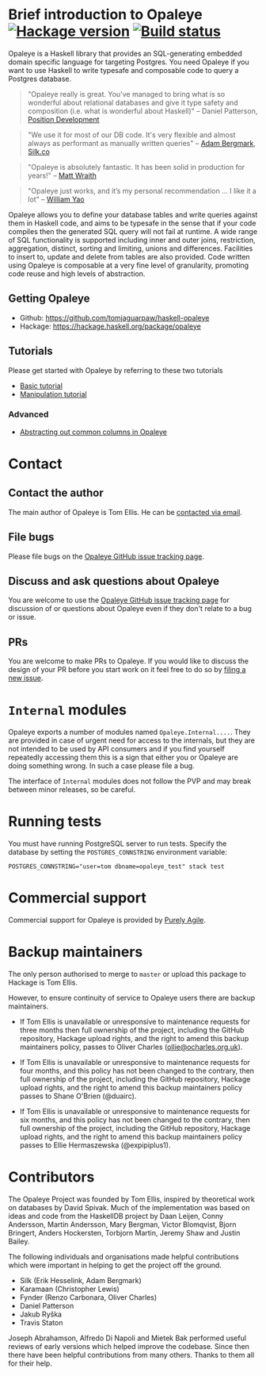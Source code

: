 # Brief introduction to Opaleye [![Hackage version](https://img.shields.io/hackage/v/opaleye.svg?label=Hackage)](https://hackage.haskell.org/package/opaleye) [![Build status](https://img.shields.io/github/actions/workflow/status/tomjaguarpaw/haskell-opaleye/ci.yml?branch=master)](https://github.com/tomjaguarpaw/haskell-opaleye/actions)

Opaleye is a Haskell library that provides an SQL-generating embedded
domain specific language for targeting Postgres.  You need Opaleye if
you want to use Haskell to write typesafe and composable code to query
a Postgres database.

> "Opaleye really is great. You've managed to bring what is so
wonderful about relational databases and give it type safety and
composition (i.e. what is wonderful about Haskell)" &ndash; Daniel
Patterson, [Position Development](http://positiondev.com/)

> "We use it for most of our DB code. It's very flexible and almost
  always as performant as manually written queries" &ndash; [Adam
  Bergmark](https://github.com/bergmark),
  [Silk.co](http://www.silk.co/)

> "Opaleye is absolutely fantastic. It has been solid in production
  for years!" &ndash; [Matt Wraith](https://github.com/wraithm)

> "Opaleye just works, and it’s my personal recommendation ... I like
  it a lot" &ndash; [William
  Yao](https://www.williamyaoh.com/posts/2019-12-14-typesafe-db-libraries.html)

Opaleye allows you to define your database tables and write queries
against them in Haskell code, and aims to be typesafe in the sense
that if your code compiles then the generated SQL query will not fail
at runtime.  A wide range of SQL functionality is supported including
inner and outer joins, restriction, aggregation, distinct, sorting and
limiting, unions and differences.  Facilities to insert to, update and
delete from tables are also provided.  Code written using Opaleye is
composable at a very fine level of granularity, promoting code reuse
and high levels of abstraction.

## Getting Opaleye

* Github: https://github.com/tomjaguarpaw/haskell-opaleye
* Hackage: https://hackage.haskell.org/package/opaleye

## Tutorials

Please get started with Opaleye by referring to these two tutorials

* [Basic tutorial](https://github.com/tomjaguarpaw/haskell-opaleye/blob/master/Doc/Tutorial/TutorialBasic.lhs)
* [Manipulation tutorial](https://github.com/tomjaguarpaw/haskell-opaleye/blob/master/Doc/Tutorial/TutorialManipulation.lhs)

### Advanced

* [Abstracting out common columns in Opaleye](https://www.williamyaoh.com/posts/2019-12-28-abstracting-out-common-columns-opaleye.html)

# Contact

## Contact the author

The main author of Opaleye is Tom Ellis.  He can be [contacted via
email](http://web.jaguarpaw.co.uk/~tom/contact/).

## File bugs

Please file bugs on the [Opaleye GitHub issue tracking
page](https://github.com/tomjaguarpaw/haskell-opaleye/issues/).

## Discuss and ask questions about Opaleye

You are welcome to use the [Opaleye GitHub issue tracking
page](https://github.com/tomjaguarpaw/haskell-opaleye/issues/) for
discussion of or questions about Opaleye even if they don't relate to
a bug or issue.

## PRs

You are welcome to make PRs to Opaleye.  If you would like to discuss
the design of your PR before you start work on it feel free to do so
by [filing a new
issue](https://github.com/tomjaguarpaw/haskell-opaleye/issues/new).

# `Internal` modules

Opaleye exports a number of modules named `Opaleye.Internal....`.
They are provided in case of urgent need for access to the internals,
but they are not intended to be used by API consumers and if you find
yourself repeatedly accessing them this is a sign that either you or
Opaleye are doing something wrong.  In such a case please file a bug.

The interface of `Internal` modules does not follow the PVP and may
break between minor releases, so be careful.

# Running tests

You must have running PostgreSQL server to run tests. Specify the database
by setting the `POSTGRES_CONNSTRING` environment variable:

```
POSTGRES_CONNSTRING="user=tom dbname=opaleye_test" stack test
```

# Commercial support

Commercial support for Opaleye is provided by [Purely
Agile](http://www.purelyagile.com/).

# Backup maintainers

The only person authorised to merge to `master` or upload this package
to Hackage is Tom Ellis.

However, to ensure continuity of service to Opaleye users there are
backup maintainers.

* If Tom Ellis is unavailable or unresponsive to maintenance requests
for three months then full ownership of the project, including the
GitHub repository, Hackage upload rights, and the right to amend this
backup maintainers policy, passes to Oliver Charles
(ollie@ocharles.org.uk).

* If Tom Ellis is unavailable or unresponsive to maintenance requests
for four months, and this policy has not been changed to the contrary,
then full ownership of the project, including the GitHub repository,
Hackage upload rights, and the right to amend this backup maintainers
policy passes to Shane O'Brien (@duairc).

* If Tom Ellis is unavailable or unresponsive to maintenance requests
for six months, and this policy has not been changed to the contrary,
then full ownership of the project, including the GitHub repository,
Hackage upload rights, and the right to amend this backup maintainers
policy passes to Ellie Hermaszewska (@expipiplus1).

# Contributors

The Opaleye Project was founded by Tom Ellis, inspired by theoretical
work on databases by David Spivak.  Much of the implementation was
based on ideas and code from the HaskellDB project by Daan Leijen,
Conny Andersson, Martin Andersson, Mary Bergman, Victor Blomqvist,
Bjorn Bringert, Anders Hockersten, Torbjorn Martin, Jeremy Shaw and
Justin Bailey.

The following individuals and organisations made helpful contributions
which were important in helping to get the project off the ground.

* Silk (Erik Hesselink, Adam Bergmark)
* Karamaan (Christopher Lewis)
* Fynder (Renzo Carbonara, Oliver Charles)
* Daniel Patterson
* Jakub Ryška
* Travis Staton

Joseph Abrahamson, Alfredo Di Napoli and Mietek Bak performed useful
reviews of early versions which helped improve the codebase.  Since
then there have been helpful contributions from many others.  Thanks
to them all for their help.

